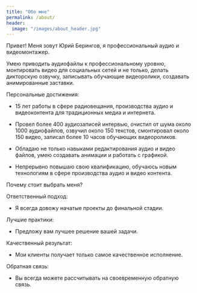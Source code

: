 ```yaml
---
title: "Обо мне"
permalink: /about/
header:
  image: "/images/about_header.jpg"
---
```

Привет! Меня зовут Юрий Берингов, я профессиональный аудио и видеомонтажер.

Умею приводить аудиофайлы к профессиональному уровню, монтировать видео для социальных сетей и не только, делать дикторскую озвучку, записывать обучающие видеоролики, создавать анимированные заставки.


Персональные достижения:
- 15 лет работы в сфере радиовещания, производства аудио и видеоконтента для традиционных медиа и интернета.

* Провел более 400 аудиозаписей интервью, очистил от шума около 1000 аудиофайлов, озвучил около 150 текстов, смонтировал около 150 видео, записал более 10 часов обучающих видеороликов.

* Обладаю не только навыками редактирования аудио и видео файлов, умею создавать анимации и работать с графикой.

* Непрерывно повышаю свою квалификацию, обучаюсь новым технологиям в сфере производства аудио и видео контента.

Почему стоит выбрать меня?

Ответственный подход:
* Я всегда довожу начатые проекты до финальной стадии.

Лучшие практики:
* Предложу вам лучшее решение вашей задачи.

Качественный результат:
* Мои клиенты получает только самое качественное исполнение.

Обратная связь:
* Вы всегда можете рассчитывать на своевременную обратную связь.
